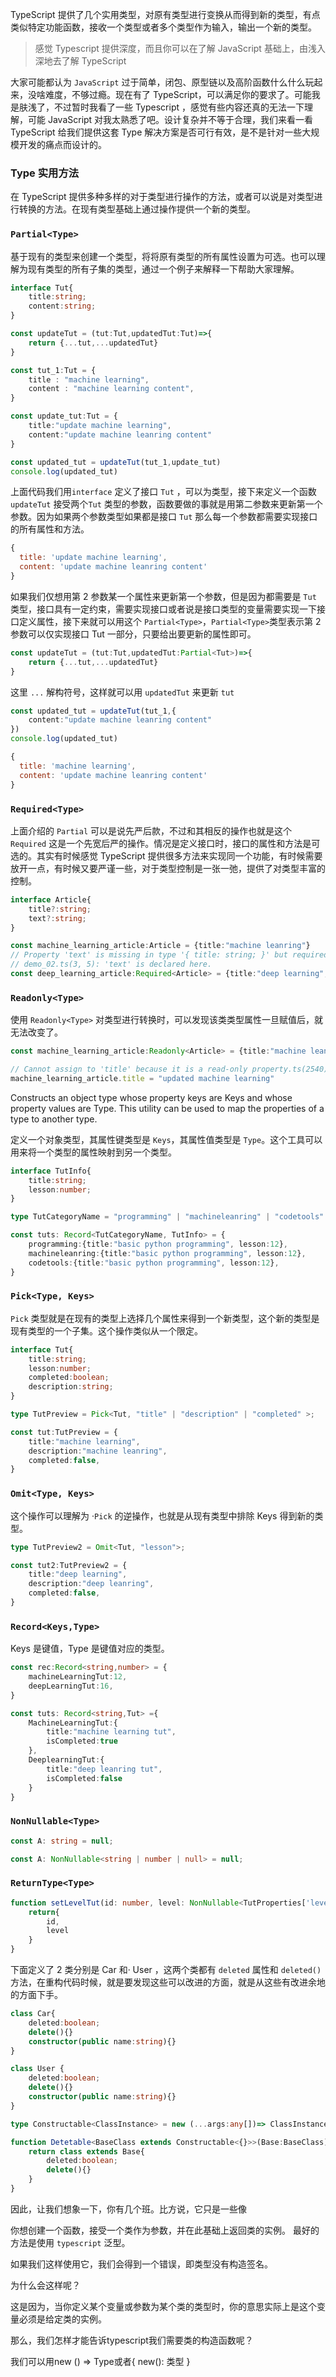 TypeScript 提供了几个实用类型，对原有类型进行变换从而得到新的类型，有点类似特定功能函数，接收一个类型或者多个类型作为输入，输出一个新的类型。



> 感觉 Typescript 提供深度，而且你可以在了解 JavaScript 基础上，由浅入深地去了解 TypeScript 



大家可能都认为 `JavaScript` 过于简单，闭包、原型链以及高阶函数什么什么玩起来，没啥难度，不够过瘾。现在有了 TypeScript，可以满足你的要求了。可能我是肤浅了，不过暂时我看了一些 Typescript ，感觉有些内容还真的无法一下理解，可能 JavaScript 对我太熟悉了吧。设计复杂并不等于合理，我们来看一看 TypeScript 给我们提供这套 Type 解决方案是否可行有效，是不是针对一些大规模开发的痛点而设计的。



### Type 实用方法

在 TypeScript 提供多种多样的对于类型进行操作的方法，或者可以说是对类型进行转换的方法。在现有类型基础上通过操作提供一个新的类型。



### `Partial<Type>`

基于现有的类型来创建一个类型，将将原有类型的所有属性设置为可选。也可以理解为现有类型的所有子集的类型，通过一个例子来解释一下帮助大家理解。



```ts
interface Tut{
    title:string;
    content:string;
}

const updateTut = (tut:Tut,updatedTut:Tut)=>{
    return {...tut,...updatedTut}
}

const tut_1:Tut = {
    title : "machine learning",
    content : "machine learning content",
}

const update_tut:Tut = {
    title:"update machine learning",
    content:"update machine leanring content"
}

const updated_tut = updateTut(tut_1,update_tut)
console.log(updated_tut)
```



上面代码我们用`interface` 定义了接口 `Tut` ，可以为类型，接下来定义一个函数`updateTut` 接受两个`Tut` 类型的参数，函数要做的事就是用第二参数来更新第一个参数。因为如果两个参数类型如果都是接口 `Tut` 那么每一个参数都需要实现接口的所有属性和方法。

```js
{
  title: 'update machine learning',
  content: 'update machine leanring content'
}
```



如果我们仅想用第 2 参数某一个属性来更新第一个参数，但是因为都需要是 `Tut` 类型，接口具有一定约束，需要实现接口或者说是接口类型的变量需要实现一下接口定义属性，接下来就可以用这个 `Partial<Type>`，`Partial<Type>`类型表示第 2 参数可以仅实现接口 Tut 一部分，只要给出要更新的属性即可。



```ts
const updateTut = (tut:Tut,updatedTut:Partial<Tut>)=>{
    return {...tut,...updatedTut}
}
```



这里 `...` 解构符号，这样就可以用 `updatedTut` 来更新 `tut`

```ts
const updated_tut = updateTut(tut_1,{
    content:"update machine leanring content"
})
console.log(updated_tut)
```





```js
{
  title: 'machine learning',
  content: 'update machine leanring content'
}
```



### `Required<Type>`

上面介绍的 `Partial` 可以是说先严后款，不过和其相反的操作也就是这个 `Required` 这是一个先宽后严的操作。情况是定义接口时，接口的属性和方法是可选的。其实有时候感觉 TypeScript 提供很多方法来实现同一个功能，有时候需要放开一点，有时候又要严谨一些，对于类型控制是一张一弛，提供了对类型丰富的控制。



```ts
interface Article{
    title?:string;
    text?:string;
}

const machine_learning_article:Article = {title:"machine leanring"}
// Property 'text' is missing in type '{ title: string; }' but required in type 'Required<Article>'.ts(2741)
// demo_02.ts(3, 5): 'text' is declared here.
const deep_learning_article:Required<Article> = {title:"deep learning",text:"deep learning"}
```



### `Readonly<Type>`

使用 `Readonly<Type>`  对类型进行转换时，可以发现该类类型属性一旦赋值后，就无法改变了。

```ts
const machine_learning_article:Readonly<Article> = {title:"machine leanring"}
```



```ts
// Cannot assign to 'title' because it is a read-only property.ts(2540)
machine_learning_article.title = "updated machine learning"
```



Constructs an object type whose property keys are Keys and whose property values are Type. This utility can be used to map the properties of a type to another type.

定义一个对象类型，其属性键类型是 `Keys`，其属性值类型是 `Type`。这个工具可以用来将一个类型的属性映射到另一个类型。

```ts
interface TutInfo{
    title:string;
    lesson:number;
}

type TutCategoryName = "programming" | "machineleanring" | "codetools"

const tuts: Record<TutCategoryName, TutInfo> = {
    programming:{title:"basic python programming", lesson:12},
    machineleanring:{title:"basic python programming", lesson:12},
    codetools:{title:"basic python programming", lesson:12},
}
```



### `Pick<Type, Keys>`

`Pick` 类型就是在现有的类型上选择几个属性来得到一个新类型，这个新的类型是现有类型的一个子集。这个操作类似从一个限定。

```ts
interface Tut{
    title:string;
    lesson:number;
    completed:boolean;
    description:string;
}

type TutPreview = Pick<Tut, "title" | "description" | "completed" >;

const tut:TutPreview = {
    title:"machine learning",
    description:"machine leanring",
    completed:false,
}
```





### `Omit<Type, Keys>`

这个操作可以理解为 ·`Pick`  的逆操作，也就是从现有类型中排除 Keys 得到新的类型。

```ts
type TutPreview2 = Omit<Tut, "lesson">;

const tut2:TutPreview2 = {
    title:"deep learning",
    description:"deep leanring",
    completed:false,
}
```



### `Record<Keys,Type>`

Keys 是键值，Type 是键值对应的类型。

```ts
const rec:Record<string,number> = {
    machineLearningTut:12,
    deepLearningTut:16,
}

const tuts: Record<string,Tut> ={
    MachineLearningTut:{
        title:"machine learning tut",
        isCompleted:true
    },
    DeeplearningTut:{
        title:"deep leanring tut",
        isCompleted:false
    }
}
```





### `NonNullable<Type>`

```ts
const A: string = null;
```



```ts
const A: NonNullable<string | number | null> = null;
```



### `ReturnType<Type>`

```ts
function setLevelTut(id: number, level: NonNullable<TutProperties['level']>){
    return{
        id,
        level
    }
}
```



下面定义了 2 类分别是 Car 和· User ，这两个类都有 `deleted` 属性和 `deleted()` 方法，在重构代码时候，就是要发现这些可以改进的方面，就是从这些有改进余地的方面下手。



```ts
class Car{
    deleted:boolean;
    delete(){}
    constructor(public name:string){}
}
```



```ts
class User {
    deleted:boolean;
    delete(){}
    constructor(public name:string){}
}
```



```ts
type Constructable<ClassInstance> = new (...args:any[])=> ClassInstance;
```



```ts
function Detetable<BaseClass extends Constructable<{}>>(Base:BaseClass){
    return class extends Base{
        deleted:boolean;
        delete(){}
    }
}
```





因此，让我们想象一下，你有几个班。比方说，它只是一些像



你想创建一个函数，接受一个类作为参数，并在此基础上返回类的实例。 最好的方法是使用  `typescript` 泛型。





如果我们这样使用它，我们会得到一个错误，即类型没有构造签名。

为什么会这样呢？

这是因为，当你定义某个变量或参数为某个类的类型时，你的意思实际上是这个变量必须是给定类的实例。

那么，我们怎样才能告诉typescript我们需要类的构造函数呢？

我们可以用new () => Type或者{ new(): 类型 }
